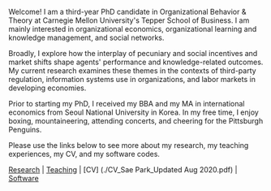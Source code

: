 Welcome! I am a third-year PhD candidate in Organizational Behavior & Theory at Carnegie Mellon University's Tepper School of Business. I am mainly interested in organizational economics, organizational learning and knowledge management, and social networks. 

Broadly, I explore how the interplay of pecuniary and social incentives and market shifts shape agents' performance and knowledge-related outcomes. My current research examines these themes in the contexts of third-party regulation, information systems use in organizations, and labor markets in developing economies.

Prior to starting my PhD, I received my BBA and my MA in international economics from Seoul National University in Korea. In my free time, I enjoy boxing, mountaineering, attending concerts, and cheering for the Pittsburgh Penguins.

Please use the links below to see more about my research, my teaching experiences, my CV, and my software codes.

[Research](./research.html) | [Teaching](./teaching.html) | [CV] (./CV_Sae Park_Updated Aug 2020.pdf) | [Software](./software.html)
